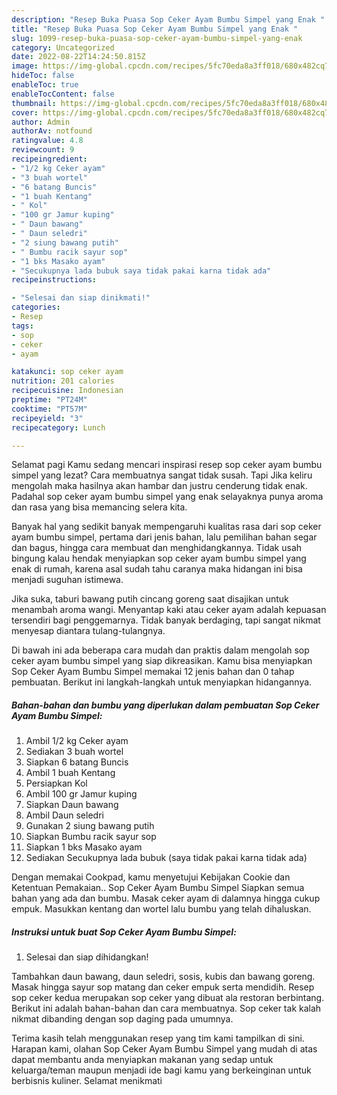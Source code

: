```yaml
---
description: "Resep Buka Puasa Sop Ceker Ayam Bumbu Simpel yang Enak "
title: "Resep Buka Puasa Sop Ceker Ayam Bumbu Simpel yang Enak "
slug: 1099-resep-buka-puasa-sop-ceker-ayam-bumbu-simpel-yang-enak
category: Uncategorized
date: 2022-08-22T14:24:50.815Z
image: https://img-global.cpcdn.com/recipes/5fc70eda8a3ff018/680x482cq70/sop-ceker-ayam-bumbu-simpel-foto-resep-utama.jpg
hideToc: false
enableToc: true
enableTocContent: false
thumbnail: https://img-global.cpcdn.com/recipes/5fc70eda8a3ff018/680x482cq70/sop-ceker-ayam-bumbu-simpel-foto-resep-utama.jpg
cover: https://img-global.cpcdn.com/recipes/5fc70eda8a3ff018/680x482cq70/sop-ceker-ayam-bumbu-simpel-foto-resep-utama.jpg
author: Admin
authorAv: notfound
ratingvalue: 4.8
reviewcount: 9
recipeingredient:
- "1/2 kg Ceker ayam"
- "3 buah wortel"
- "6 batang Buncis"
- "1 buah Kentang"
- " Kol"
- "100 gr Jamur kuping"
- " Daun bawang"
- " Daun seledri"
- "2 siung bawang putih"
- " Bumbu racik sayur sop"
- "1 bks Masako ayam"
- "Secukupnya lada bubuk saya tidak pakai karna tidak ada"
recipeinstructions:

- "Selesai dan siap dinikmati!"
categories:
- Resep
tags:
- sop
- ceker
- ayam

katakunci: sop ceker ayam 
nutrition: 201 calories
recipecuisine: Indonesian
preptime: "PT24M"
cooktime: "PT57M"
recipeyield: "3"
recipecategory: Lunch

---
```



Selamat pagi Kamu sedang mencari inspirasi resep sop ceker ayam bumbu simpel yang lezat? Cara membuatnya sangat tidak susah. Tapi Jika keliru mengolah maka hasilnya akan hambar dan justru cenderung tidak enak. Padahal sop ceker ayam bumbu simpel yang enak selayaknya punya aroma dan rasa yang bisa memancing selera kita.


Banyak hal yang sedikit banyak mempengaruhi kualitas rasa dari sop ceker ayam bumbu simpel, pertama dari jenis bahan, lalu pemilihan bahan segar dan bagus, hingga cara membuat dan menghidangkannya. Tidak usah bingung kalau hendak menyiapkan sop ceker ayam bumbu simpel yang enak di rumah, karena asal sudah tahu caranya maka hidangan ini bisa menjadi suguhan istimewa.

Jika suka, taburi bawang putih cincang goreng saat disajikan untuk menambah aroma wangi. Menyantap kaki atau ceker ayam adalah kepuasan tersendiri bagi penggemarnya. Tidak banyak berdaging, tapi sangat nikmat menyesap diantara tulang-tulangnya.


Di bawah ini ada beberapa cara mudah dan praktis dalam mengolah sop ceker ayam bumbu simpel yang siap dikreasikan. Kamu bisa menyiapkan Sop Ceker Ayam Bumbu Simpel memakai 12 jenis bahan dan 0 tahap pembuatan. Berikut ini langkah-langkah untuk menyiapkan hidangannya.

<!--inarticleads1-->

##### Bahan-bahan dan bumbu yang diperlukan dalam pembuatan Sop Ceker Ayam Bumbu Simpel:

1. Ambil 1/2 kg Ceker ayam
1. Sediakan 3 buah wortel
1. Siapkan 6 batang Buncis
1. Ambil 1 buah Kentang
1. Persiapkan  Kol
1. Ambil 100 gr Jamur kuping
1. Siapkan  Daun bawang
1. Ambil  Daun seledri
1. Gunakan 2 siung bawang putih
1. Siapkan  Bumbu racik sayur sop
1. Siapkan 1 bks Masako ayam
1. Sediakan Secukupnya lada bubuk (saya tidak pakai karna tidak ada)


Dengan memakai Cookpad, kamu menyetujui Kebijakan Cookie dan Ketentuan Pemakaian.. Sop Ceker Ayam Bumbu Simpel Siapkan semua bahan yang ada dan bumbu. Masak ceker ayam di dalamnya hingga cukup empuk. Masukkan kentang dan wortel lalu bumbu yang telah dihaluskan. 

<!--inarticleads2-->

##### Instruksi untuk buat Sop Ceker Ayam Bumbu Simpel:


1. Selesai dan siap dihidangkan!

Tambahkan daun bawang, daun seledri, sosis, kubis dan bawang goreng. Masak hingga sayur sop matang dan ceker empuk serta mendidih. Resep sop ceker kedua merupakan sop ceker yang dibuat ala restoran berbintang. Berikut ini adalah bahan-bahan dan cara membuatnya. Sop ceker tak kalah nikmat dibanding dengan sop daging pada umumnya. 

Terima kasih telah menggunakan resep yang tim kami tampilkan di sini. Harapan kami, olahan Sop Ceker Ayam Bumbu Simpel yang mudah di atas dapat membantu anda menyiapkan makanan yang sedap untuk keluarga/teman maupun menjadi ide bagi kamu yang berkeinginan untuk berbisnis kuliner. Selamat menikmati
